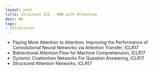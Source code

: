 ```yaml
---
layout: post
title: Structure III - DNN with Attention
desc: W6
tags:
- 2Structures
---
```



* Paying More Attention to Attention: Improving the Performance of
Convolutional Neural Networks via Attention Transfer, ICLR17
* Bidirectional Attention Flow for Machine Comprehension, ICLR17
* Dynamic Coattention Networks For Question Answering, ICLR17
* Structured Attention Networks, ICLR17
